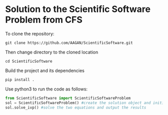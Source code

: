 # Solution to the Scientific Software Problem from CFS

To clone the repository:

```shell
git clone https://github.com/AAGAN/ScientificSoftware.git
```

Then change directory to the cloned location

```shell
cd ScientificSoftware
```

Build the project and its dependencies

```shell
pip install .
```

Use python3 to run the code as follows:

```python
from ScientificSoftware import ScientificSoftwareProblem  
sol = ScientificSoftwareProblem() #create the solution object and initialize
sol.solve_ivp() #solve the two equations and output the results
```